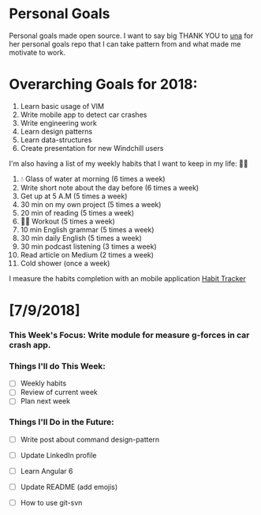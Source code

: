 Personal Goals
==============

Personal goals made open source. I want to say big THANK YOU to [una](https://github.com/una/personal-goals) for her personal goals repo that I can take pattern from and what made me motivate to work. 


# Overarching Goals for 2018:
1. Learn basic usage of VIM
2. Write mobile app to detect car crashes
3. Write engineering work
4. Learn design patterns
5. Learn data-structures
6. Create presentation for new Windchill users


I'm also having a list of my weekly habits that I want to keep in my life: 💪💪
1.  💧 Glass of water at morning (6 times a week)
2. Write short note about the day before (6 times a week)
3. Get up at 5 A.M (5 times a week)
4. 30 min on my own project (5 times a week)
5. 20 min of reading (5 times a week)
6.  🏋️‍♀️ Workout (5 times a week)
7. 10 min English grammar (5 times a week)
8. 30 min daily English (5 times a week)
9. 30 min podcast listening (3 times a week)
10. Read article on Medium (2 times a week)
11. Cold shower (once a week)

I measure the habits completion with an mobile application [Habit Tracker](https://play.google.com/store/apps/details?id=org.isoron.uhabits)

# [7/9/2018]

### This Week's Focus: Write module for measure g-forces in car crash app.

### Things I'll do This Week:

- [ ] Weekly habits
- [ ] Review of current week
- [ ] Plan next week

### Things I'll Do in the Future:

- [ ] Write post about command design-pattern
- [ ] Update LinkedIn profile
- [ ] Learn Angular 6
- [ ] Update README (add emojis)
- [ ] How to use git-svn


